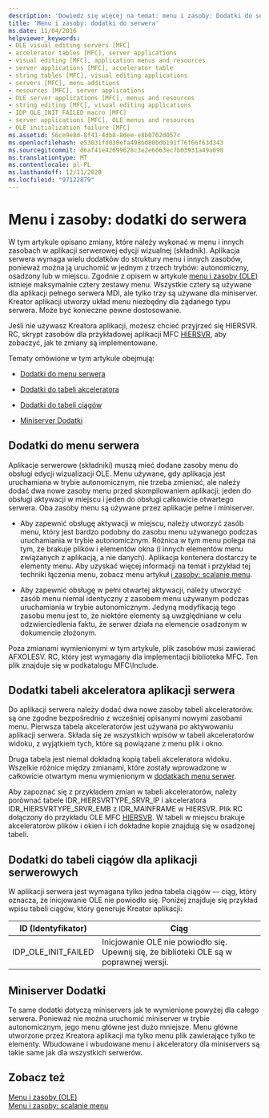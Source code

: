 ```yaml
---
description: 'Dowiedz się więcej na temat: menu i zasoby: Dodatki do serwera'
title: 'Menu i zasoby: dodatki do serwera'
ms.date: 11/04/2016
helpviewer_keywords:
- OLE visual editing servers [MFC]
- accelerator tables [MFC], server applications
- visual editing [MFC], application menus and resources
- server applications [MFC], accelerator table
- string tables [MFC], visual editing applications
- servers [MFC], menu additions
- resources [MFC], server applications
- OLE server applications [MFC], menus and resources
- string editing [MFC], visual editing applications
- IDP_OLE_INIT_FAILED macro [MFC]
- server applications [MFC], OLE menus and resources
- OLE initialization failure [MFC]
ms.assetid: 56ce9e8d-8f41-4db8-8dee-e8b0702d057c
ms.openlocfilehash: e53031fd030efa498bd80bdb191f76f66f63d343
ms.sourcegitcommit: d6af41e42699628c3e2e6063ec7b03931a49a098
ms.translationtype: MT
ms.contentlocale: pl-PL
ms.lasthandoff: 12/11/2020
ms.locfileid: "97122879"
---
```

# <a name="menus-and-resources-server-additions"></a>Menu i zasoby: dodatki do serwera

W tym artykule opisano zmiany, które należy wykonać w menu i innych zasobach w aplikacji serwerowej edycji wizualnej (składnik). Aplikacja serwera wymaga wielu dodatków do struktury menu i innych zasobów, ponieważ można ją uruchomić w jednym z trzech trybów: autonomiczny, osadzony lub w miejscu. Zgodnie z opisem w artykule [menu i zasoby (OLE)](menus-and-resources-ole.md) istnieje maksymalnie cztery zestawy menu. Wszystkie cztery są używane dla aplikacji pełnego serwera MDI, ale tylko trzy są używane dla miniserver. Kreator aplikacji utworzy układ menu niezbędny dla żądanego typu serwera. Może być konieczne pewne dostosowanie.

Jeśli nie używasz Kreatora aplikacji, możesz chcieć przyjrzeć się HIERSVR. RC, skrypt zasobów dla przykładowej aplikacji MFC [HIERSVR](../overview/visual-cpp-samples.md), aby zobaczyć, jak te zmiany są implementowane.

Tematy omówione w tym artykule obejmują:

- [Dodatki do menu serwera](#_core_server_menu_additions)

- [Dodatki do tabeli akceleratora](#_core_server_application_accelerator_table_additions)

- [Dodatki do tabeli ciągów](menus-and-resources-container-additions.md)

- [Miniserver Dodatki](#_core_mini.2d.server_additions)

## <a name="server-menu-additions"></a><a name="_core_server_menu_additions"></a> Dodatki do menu serwera

Aplikacje serwerowe (składniki) muszą mieć dodane zasoby menu do obsługi edycji wizualizacji OLE. Menu używane, gdy aplikacja jest uruchamiana w trybie autonomicznym, nie trzeba zmieniać, ale należy dodać dwa nowe zasoby menu przed skompilowaniem aplikacji: jeden do obsługi aktywacji w miejscu i jeden do obsługi całkowicie otwartego serwera. Oba zasoby menu są używane przez aplikacje pełne i miniserver.

- Aby zapewnić obsługę aktywacji w miejscu, należy utworzyć zasób menu, który jest bardzo podobny do zasobu menu używanego podczas uruchamiania w trybie autonomicznym. Różnica w tym menu polega na tym, że brakuje plików i elementów okna (i innych elementów menu związanych z aplikacją, a nie danych). Aplikacja kontenera dostarczy te elementy menu. Aby uzyskać więcej informacji na temat i przykład tej techniki łączenia menu, zobacz menu artykuł [i zasoby: scalanie menu](menus-and-resources-menu-merging.md).

- Aby zapewnić obsługę w pełni otwartej aktywacji, należy utworzyć zasób menu niemal identyczny z zasobem menu używanym podczas uruchamiania w trybie autonomicznym. Jedyną modyfikacją tego zasobu menu jest to, że niektóre elementy są uwzględniane w celu odzwierciedlenia faktu, że serwer działa na elemencie osadzonym w dokumencie złożonym.

Poza zmianami wymienionymi w tym artykule, plik zasobów musi zawierać AFXOLESV. RC, który jest wymagany dla implementacji biblioteka MFC. Ten plik znajduje się w podkatalogu MFC\Include.

## <a name="server-application-accelerator-table-additions"></a><a name="_core_server_application_accelerator_table_additions"></a> Dodatki tabeli akceleratora aplikacji serwera

Do aplikacji serwera należy dodać dwa nowe zasoby tabeli akceleratorów. są one zgodne bezpośrednio z wcześniej opisanymi nowymi zasobami menu. Pierwsza tabela akceleratorów jest używana po aktywowaniu aplikacji serwera. Składa się ze wszystkich wpisów w tabeli akceleratorów widoku, z wyjątkiem tych, które są powiązane z menu plik i okno.

Druga tabela jest niemal dokładną kopią tabeli akceleratora widoku. Wszelkie różnice między zmianami, które zostały wprowadzone w całkowicie otwartym menu wymienionym w [dodatkach menu serwer](#_core_server_menu_additions).

Aby zapoznać się z przykładem zmian w tabeli akceleratorów, należy porównać tabele IDR_HIERSVRTYPE_SRVR_IP i akceleratora IDR_HIERSVRTYPE_SRVR_EMB z IDR_MAINFRAME w HIERSVR. Plik RC dołączony do przykładu OLE MFC [HIERSVR](../overview/visual-cpp-samples.md). W tabeli w miejscu brakuje akceleratorów plików i okien i ich dokładne kopie znajdują się w osadzonej tabeli.

## <a name="string-table-additions-for-server-applications"></a><a name="_core_string_table_additions_for_server_applications"></a> Dodatki do tabeli ciągów dla aplikacji serwerowych

W aplikacji serwera jest wymagana tylko jedna tabela ciągów — ciąg, który oznacza, że inicjowanie OLE nie powiodło się. Poniżej znajduje się przykład wpisu tabeli ciągów, który generuje Kreator aplikacji:

|ID (Identyfikator)|Ciąg|
|--------|------------|
|IDP_OLE_INIT_FAILED|Inicjowanie OLE nie powiodło się. Upewnij się, że biblioteki OLE są w poprawnej wersji.|

## <a name="miniserver-additions"></a><a name="_core_mini.2d.server_additions"></a> Miniserver Dodatki

Te same dodatki dotyczą miniservers jak te wymienione powyżej dla całego serwera. Ponieważ nie można uruchomić miniserver w trybie autonomicznym, jego menu główne jest dużo mniejsze. Menu główne utworzone przez Kreatora aplikacji ma tylko menu plik zawierające tylko te elementy. Wbudowane i wbudowane menu i akceleratory dla miniservers są takie same jak dla wszystkich serwerów.

## <a name="see-also"></a>Zobacz też

[Menu i zasoby (OLE)](menus-and-resources-ole.md)<br/>
[Menu i zasoby: scalanie menu](menus-and-resources-menu-merging.md)

